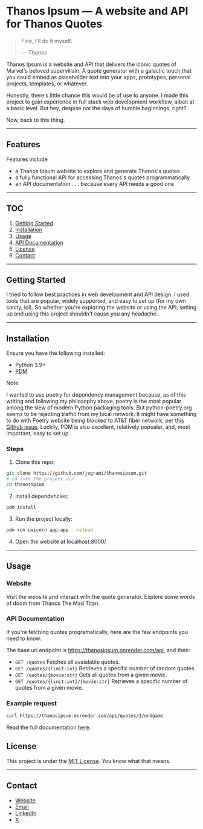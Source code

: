 
# Thanos Ipsum &mdash; A  website and API for Thanos Quotes

> Fine, I'll do it myself.
>
> &mdash; <cite>Thanos</cite>

Thanos Ipsum is a website and API that delivers the iconic quotes of Marvel's beloved supervillain. A quote generator with a galactic touch that you could
embed as placeholder text into your apps, prototypes, personal projects, templates, or whatever.

Honestly, there's little chance this would be of use to anyone. 
I made this project to gain experience in full stack web development workflow, albeit at a basic level. But hey, despise not the days of humble 
beginnings, right? 

Now, back to this thing.

---

## Features 

Features include 
- a Thanos Ipsum website to explore and generate Thanos's quotes
- a fully functional API for accessing Thanos's quotes programmatically 
- an API documentation . . . because every API needs a good one

--- 

## TOC

1. [Getting Started](#getting-started)
2. [Installation](#installation)
3. [Usage](#usage)
4. [API Documentation](#api-documentation)
5. [License](#license)
6. [Contact](#contact)

---

## Getting Started 

I tried to follow best practices in web development and API design. I used tools
that are popular, widely supported, and easy to set up (for my own sanity, lol). So whether you're exploring the website or using the API, setting up and using this project shouldn't cause you any headache.  

---

## Installation

Ensure you have the following installed:

- Python 3.9+
- [PDM](https://pdm-project.org/en/latest)


> [!NOTE]
> I wanted to use poetry for dependency management because, as of this writing and following my philosophy above, poetry is the most popular among the slew of modern Python packaging tools. But python-poetry.org seems to be rejecting traffic from my local network. It might have something to do with Poetry website being blocked to AT&T fiber network, per [this Github issue](https://github.com/python-poetry/website/issues/153#issue-2285760763). Luckily, PDM
is also excellent, relatively popualar, and, most important, easy to set up. 

### Steps

1. Clone this repo:
```bash 
git clone https://github.com/jegrami/thanosipsum.git 
# cd into the project dir.
cd thanosipsum
```

2. Install dependencies:
```bash 
pdm install 
```

3. Run the project locally:
```bash 
pdm run uvicorn app:app --reload
```

4. Open the website at localhost:8000/

---

## Usage

### Website

Visit the website and interact with the quote generator. Explore some words of doom from Thanos The Mad Titan.

### API Documentation

If you're fetching quotes programatically, here are the few endpoints you need 
to know:

The base url endpoint is https://thanosipsum.onrender.com/api, and then:

- `GET /quotes`
Fetches all avaialable quotes.
- `GET /quotes/{limit:int}`
Retrieves a specific number of random quotes.
- `GET /quotes/{movie:str}`
Gets all quotes from a given movie.
- `GET /quotes/{limit:int}/{movie:str}`
Retrieves a specific number of quotes from a given movie.

### Example request
```bash
curl https://thanosipsum.onrender.com/api/quotes/3/endgame 
```

Read the full documentation [here](https://thanosipsum.onrender.com/documentation).

## License

This project is under the [MIT License](/LICENSE). You know what that means. 

---

## Contact

* [Website](https://jegrami.com)
* [Email](mailto:jegrami.dev@gmail.com)
* [LinkedIn](https://linkedin.com/in/jeremiah-igrami)
* [X](https://twitter.com/je_grami)


























